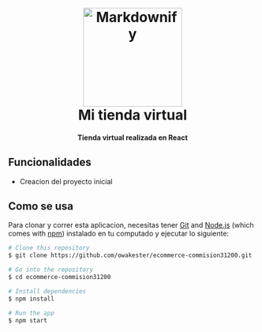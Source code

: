 
<h1 align="center">
  <br>
  <a href="https://upload.wikimedia.org/wikipedia/commons/thumb/4/47/React.svg/375px-React.svg.png"><img src="https://upload.wikimedia.org/wikipedia/commons/thumb/4/47/React.svg/375px-React.svg.png" alt="Markdownify" width="200"></a>
  <br>
 Mi tienda virtual
  <br>
</h1>

<h4 align="center">Tienda virtual realizada en React </h4>




## Funcionalidades

* Creacion del proyecto inicial

## Como se usa

Para clonar y correr esta aplicacion, necesitas tener [Git](https://git-scm.com) and [Node.js](https://nodejs.org/en/download/) (which comes with [npm](http://npmjs.com)) instalado en tu computado y ejecutar lo siguiente:

```bash
# Clone this repository
$ git clone https://github.com/owakester/ecommerce-commision31200.git

# Go into the repository
$ cd ecommerce-commision31200

# Install dependencies
$ npm install

# Run the app
$ npm start
```
